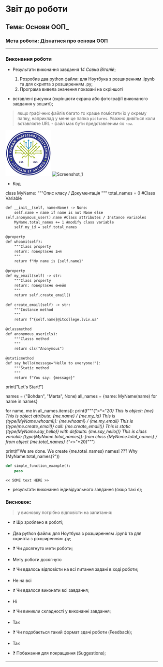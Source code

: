 # Звіт до роботи
## Тема: Основи ООП_
### Мета роботи: Дізнатися про основи ООП
---
### Виконання роботи
- Результати виконання завдання *14 Савка Віталій*;
    1. Розробив два python файли: для Ноутбука з розширенням .ipynb та для скрипта з розширенням .py;
    1. Програма вивела значення показані на скріншоті 
    
- вставлені рисунки (скріншоти екрана або фотографії виконаного завдання у зошиті);
> якщо графічних файлів багато то краще помістити їх у окрему папку, наприклад у мене це папка `pictures`. Уважно дивіться коли вставляєте URL - файл має бути представленим як `raw`. 

![alt text](https://github.com/BobasB/it_college/raw/main/reports/pictures/logo-lit.jpg "ІТ Коледж")
![Screenshot_1](https://user-images.githubusercontent.com/111871895/201471024-aeb1b610-ca27-41d2-b524-30a54c9bcb21.png)

- Код

class MyName:
    """Опис класу / Документація
    """
    total_names = 0 #Class Variable

    def __init__(self, name=None) -> None:
        self.name = name if name is not None else self.anonymous_user().name #Class attributes / Instance variables
        MyName.total_names += 1 #modify class variable
        self.my_id = self.total_names

    @property
    def whoami(self): 
        """Class property
        return: повертаємо імя 
        """
        return f"My name is {self.name}"
    
    @property
    def my_email(self) -> str:
        """Class property
        return: повертаємо емейл
        """
        return self.create_email()
    
    def create_email(self) -> str:
        """Instance method
        """
        return f"{self.name}@itcollege.lviv.ua"

    @classmethod
    def anonymous_user(cls):
        """Classs method
        """
        return cls("Anonymous")
    
    @staticmethod
    def say_hello(message="Hello to everyone!"):
        """Static method
        """
        return f"You say: {message}"


print("Let's Start!")

names = ("Bohdan", "Marta", None)
all_names = {name: MyName(name) for name in names}

for name, me in all_names.items():
    print(f"""{">*<"*20}
This is object: {me} 
This is object attribute: {me.name} / {me.my_id}
This is {type(MyName.whoami)}: {me.whoami} / {me.my_email}
This is {type(me.create_email)} call: {me.create_email()}
This is static {type(MyName.say_hello)} with defaults: {me.say_hello()} 
This is class variable {type(MyName.total_names)}: from class {MyName.total_names} / from object {me.total_names}
{"<*>"*20}""")

print(f"We are done. We create {me.total_names} names! ??? Why {MyName.total_names}?"))
```python
def simple_function_example():
    pass
```
```text
<< SOME text HERE >>
```

- результати виконання індивідуального завдання (якщо такі є);

### Висновок: 
> у висновку потрібно відповісти на запитання:
- :question: Що зроблено в роботі;
- Два python файли: для Ноутбука з розширенням .ipynb та для скрипта з розширенням .py;
- :question: Чи досягнуто мети роботи;
- Мету роботи досягнуто

- :question: Чи вдалось відповісти на всі питання задані в ході роботи;
- Не на всі
- :question: Чи вдалося виконати всі завдання;
- Ні
- :question: Чи виникли складності у виконанні завдання;
- Так
- :question: Чи подобається такий формат здачі роботи (Feedback);
- Так
- :question: Побажання для покращення (Suggestions);
---

